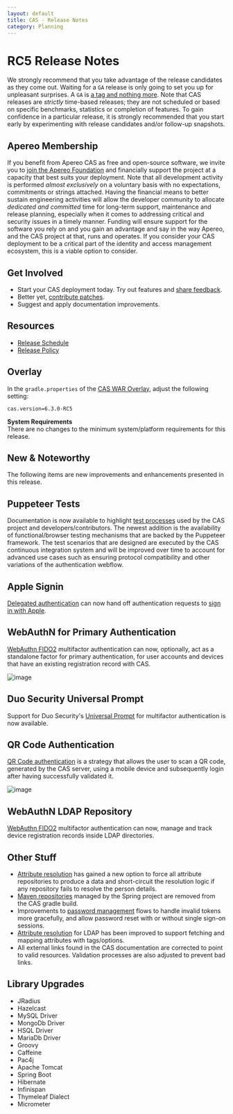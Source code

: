 ```yaml
---
layout: default
title: CAS - Release Notes
category: Planning
---
```


# RC5 Release Notes

We strongly recommend that you take advantage of the release candidates as they come out. Waiting for a `GA` release is only going to set 
you up for unpleasant surprises. A `GA` is [a tag and nothing more](https://apereo.github.io/2017/03/08/the-myth-of-ga-rel/). Note that CAS 
releases are *strictly* time-based releases; they are not scheduled or based on specific benchmarks, statistics or completion of features. To gain 
confidence in a particular release, it is strongly recommended that you start early by experimenting with 
release candidates and/or follow-up snapshots.

## Apereo Membership

If you benefit from Apereo CAS as free and open-source software, we 
invite you to [join the Apereo Foundation](https://www.apereo.org/content/apereo-membership) 
and financially support the project at a capacity that best suits your deployment. Note that all development activity 
is performed *almost exclusively* on a voluntary basis with no expectations, commitments or strings attached. Having the financial means to better 
sustain engineering activities will allow the developer community to allocate *dedicated and committed* time for long-term support, 
maintenance and release planning, especially when it comes to addressing critical and security issues in a timely manner. Funding will 
ensure support for the software you rely on and you gain an advantage and say in the way Apereo, and the CAS project at that, runs 
and operates. If you consider your CAS deployment to be a critical part of the identity and access 
management ecosystem, this is a viable option to consider.

## Get Involved

- Start your CAS deployment today. Try out features and [share feedback](/cas/Mailing-Lists.html).
- Better yet, [contribute patches](/cas/developer/Contributor-Guidelines.html).
- Suggest and apply documentation improvements.

## Resources

- [Release Schedule](https://github.com/apereo/cas/milestones)
- [Release Policy](/cas/developer/Release-Policy.html)

## Overlay

In the `gradle.properties` of the [CAS WAR Overlay](../installation/WAR-Overlay-Installation.html), adjust the following setting:

```properties
cas.version=6.3.0-RC5
```

<div class="alert alert-info">
  <strong>System Requirements</strong><br/>There are no changes to the minimum system/platform requirements for this release.
</div>

## New & Noteworthy

The following items are new improvements and enhancements presented in this release.

## Puppeteer Tests

Documentation is now available to highlight [test processes](../developer/Test-Process.html) used by the 
CAS project and developers/contributors. The newest addition is the availability of functional/browser testing 
mechanisms that are backed by the Puppeteer framework. The test scenarios that are designed are 
executed by the CAS continuous integration system and will be improved over time
to account for advanced use cases such as ensuring protocol compatibility and other variations of the authentication webflow.  

## Apple Signin

[Delegated authentication](../integration/Delegate-Authentication.html) can now hand off 
authentication requests to [sign in with Apple](https://developer.apple.com/sign-in-with-apple/).

## WebAuthN for Primary Authentication

[WebAuthn FIDO2](../mfa/FIDO2-WebAuthn-Authentication.html) multifactor authentication 
can now, optionally, act as a standalone factor for primary authentication, for user accounts 
and devices that have an existing registration record with CAS.

![image](https://user-images.githubusercontent.com/1205228/98920646-96243c80-24e5-11eb-9ebc-b7eb5ac755af.png)

## Duo Security Universal Prompt

Support for Duo Security's [Universal Prompt](../mfa/DuoSecurity-Authentication.html) for multifactor authentication is now available.

## QR Code Authentication

[QR Code authentication](../installation/QRCode-Authentication.html) is a strategy that allows the user to scan a QR code, generated by the
CAS server, using a mobile device and subsequently login after having successfully validated it.

![image](https://user-images.githubusercontent.com/1205228/100055418-111c1a00-2e39-11eb-840f-e9c9b866f106.png)

## WebAuthN LDAP Repository

[WebAuthn FIDO2](../mfa/FIDO2-WebAuthn-Authentication.html) multifactor authentication 
can now, manage and track device registration records inside LDAP directories.

## Other Stuff

- [Attribute resolution](../integration/Attribute-Resolution.html) has gained a new option to force all attribute repositories to produce a data and short-circuit the resolution logic if any repository fails to resolve the person details.
- [Maven repositories](https://spring.io/blog/2020/10/29/notice-of-permissions-changes-to-repo-spring-io-fall-and-winter-2020) managed by the Spring project are removed from the CAS gradle build. 
- Improvements to [password management](../password_management/Password-Management.html) flows to handle invalid tokens more gracefully, and allow password reset with or without single sign-on sessions.
- [Attribute resolution](../integration/Attribute-Resolution.html) for LDAP has been improved to support fetching and mapping attributes with tags/options.
- All external links found in the CAS documentation are corrected to point to valid resources. Validation processes are also adjusted to prevent bad links. 

## Library Upgrades

- JRadius
- Hazelcast
- MySQL Driver
- MongoDb Driver
- HSQL Driver
- MariaDb Driver
- Groovy
- Caffeine
- Pac4j
- Apache Tomcat
- Spring Boot
- Hibernate
- Infinispan
- Thymeleaf Dialect
- Micrometer
